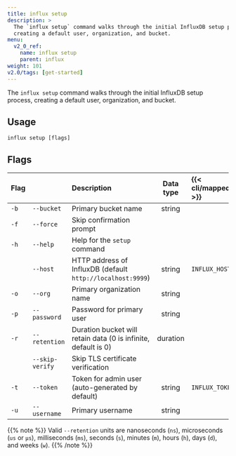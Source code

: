 ```yaml
---
title: influx setup
description: >
  The `influx setup` command walks through the initial InfluxDB setup process,
  creating a default user, organization, and bucket.
menu:
  v2_0_ref:
    name: influx setup
    parent: influx
weight: 101
v2.0/tags: [get-started]
---
```


The `influx setup` command walks through the initial InfluxDB setup process,
creating a default user, organization, and bucket.

## Usage
```
influx setup [flags]
```

## Flags
| Flag |                 | Description                                                    | Data type | {{< cli/mapped >}} |
|:---- |:---             |:-----------                                                    |:---------:|:------------------ |
| `-b` | `--bucket`      | Primary bucket name                                            | string    |                    |
| `-f` | `--force`       | Skip confirmation prompt                                       |           |                    |
| `-h` | `--help`        | Help for the `setup` command                                   |           |                    |
|      | `--host`        | HTTP address of InfluxDB (default `http://localhost:9999`)     | string    | `INFLUX_HOST`      |
| `-o` | `--org`         | Primary organization name                                      | string    |                    |
| `-p` | `--password`    | Password for primary user                                      | string    |                    |
| `-r` | `--retention`   | Duration bucket will retain data (0 is infinite, default is 0) | duration  |                    |
|      | `--skip-verify` | Skip TLS certificate verification                              |           |                    |
| `-t` | `--token`       | Token for admin user (auto-generated by default)               | string    | `INFLUX_TOKEN`     |
| `-u` | `--username`    | Primary username                                               | string    |                    |

{{% note %}}
Valid `--retention` units are nanoseconds (`ns`), microseconds (`us` or `µs`),
milliseconds (`ms`), seconds (`s`), minutes (`m`), hours (`h`), days (`d`), and weeks (`w`).
{{% /note %}}
